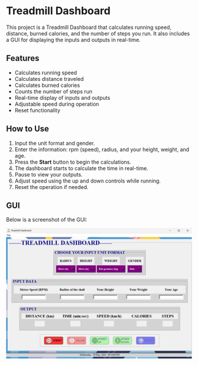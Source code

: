 <!DOCTYPE html>
<html lang="en">
<head>
    <meta charset="UTF-8">
    <meta name="viewport" content="width=device-width, initial-scale=1.0">
</head>
<body>

<h1>Treadmill Dashboard</h1>

<p>This project is a Treadmill Dashboard that calculates running speed, distance, burned calories, and the number of steps you run. It also includes a GUI for displaying the inputs and outputs in real-time.</p>

<h2>Features</h2>
<ul>
    <li>Calculates running speed</li>
    <li>Calculates distance traveled</li>
    <li>Calculates burned calories</li>
    <li>Counts the number of steps run</li>
    <li>Real-time display of inputs and outputs</li>
    <li>Adjustable speed during operation</li>
    <li>Reset functionality</li>
</ul>

<h2>How to Use</h2>
<ol>
    <li>Input the unit format and gender.</li>
    <li>Enter the information: rpm (speed), radius, and your height, weight, and age.</li>
    <li>Press the <strong>Start</strong> button to begin the calculations.</li>
    <li>The dashboard starts to calculate the time in real-time.</li>
    <li>Pause to view your outputs.</li>
    <li>Adjust speed using the up and down controls while running.</li>
    <li>Reset the operation if needed.</li>
</ol>

<h2>GUI</h2>
<p>Below is a screenshot of the GUI:</p>
<img src="images/GUI.png" alt="Treadmill Dashboard GUI" width="600">

</body>
</html>
